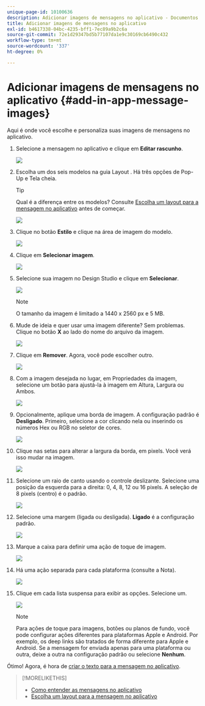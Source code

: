 ```yaml
---
unique-page-id: 10100636
description: Adicionar imagens de mensagens no aplicativo - Documentos do Marketo - Documentação do produto
title: Adicionar imagens de mensagens no aplicativo
exl-id: b4617338-04bc-4235-bff1-7ec89a9b2c6a
source-git-commit: 72e1d29347bd5b77107da1e9c30169cb6490c432
workflow-type: tm+mt
source-wordcount: '337'
ht-degree: 0%

---
```


# Adicionar imagens de mensagens no aplicativo {#add-in-app-message-images}

Aqui é onde você escolhe e personaliza suas imagens de mensagens no aplicativo.

1. Selecione a mensagem no aplicativo e clique em **Editar rascunho**.

   ![](assets/image2016-5-4-10-3a20-3a14.png)

1. Escolha um dos seis modelos na guia Layout . Há três opções de Pop-Up e Tela cheia.

   >[!TIP]
   >
   >Qual é a diferença entre os modelos? Consulte [Escolha um layout para a mensagem no aplicativo](/help/marketo/product-docs/mobile-marketing/in-app-messages/creating-in-app-messages/choose-a-layout-for-your-in-app-message.md) antes de começar.

   ![](assets/image2016-5-4-10-3a21-3a33.png)

1. Clique no botão **Estilo** e clique na área de imagem do modelo.

   ![](assets/image2016-5-3-16-3a53-3a23.png)

1. Clique em **Selecionar imagem**.

   ![](assets/image2016-5-6-8-3a53-3a55.png)

1. Selecione sua imagem no Design Studio e clique em **Selecionar**.

   ![](assets/image2016-5-6-8-3a58-3a40.png)

   >[!NOTE]
   >
   >O tamanho da imagem é limitado a 1440 x 2560 px e 5 MB.

1. Mude de ideia e quer usar uma imagem diferente? Sem problemas. Clique no botão **X** ao lado do nome do arquivo da imagem.

   ![](assets/image2016-5-6-9-3a0-3a16.png)

1. Clique em **Remover**. Agora, você pode escolher outro.

   ![](assets/image2016-5-6-9-3a1-3a3.png)

1. Com a imagem desejada no lugar, em Propriedades da imagem, selecione um botão para ajustá-la à imagem em Altura, Largura ou Ambos.

   ![](assets/image2016-5-6-9-3a4-3a47.png)

1. Opcionalmente, aplique uma borda de imagem. A configuração padrão é **Desligado**. Primeiro, selecione a cor clicando nela ou inserindo os números Hex ou RGB no seletor de cores.

   ![](assets/image2016-5-6-9-3a9-3a0.png)

1. Clique nas setas para alterar a largura da borda, em pixels. Você verá isso mudar na imagem.

   ![](assets/image2016-5-6-9-3a35-3a43.png)

1. Selecione um raio de canto usando o controle deslizante. Selecione uma posição da esquerda para a direita: 0, 4, 8, 12 ou 16 pixels. A seleção de 8 pixels (centro) é o padrão.

   ![](assets/image2016-5-6-9-3a39-3a28.png)

1. Selecione uma margem (ligada ou desligada). **Ligado** é a configuração padrão.

   ![](assets/image2016-5-6-9-3a42-3a15.png)

1. Marque a caixa para definir uma ação de toque de imagem.

   ![](assets/image2016-5-6-9-3a48-3a58.png)

1. Há uma ação separada para cada plataforma (consulte a Nota).

   ![](assets/image2016-5-6-9-3a50-3a15.png)

1. Clique em cada lista suspensa para exibir as opções. Selecione um.

   ![](assets/image2016-5-6-9-3a52-3a41.png)

   >[!NOTE]
   >
   >Para ações de toque para imagens, botões ou planos de fundo, você pode configurar ações diferentes para plataformas Apple e Android. Por exemplo, os deep links são tratados de forma diferente para Apple e Android. Se a mensagem for enviada apenas para uma plataforma ou outra, deixe a outra na configuração padrão ou selecione **Nenhum**.

Ótimo! Agora, é hora de [criar o texto para a mensagem no aplicativo](/help/marketo/product-docs/mobile-marketing/in-app-messages/creating-in-app-messages/create-in-app-message-text.md).

>[!MORELIKETHIS]
>
>* [Como entender as mensagens no aplicativo](/help/marketo/product-docs/mobile-marketing/in-app-messages/understanding-in-app-messages.md)
>* [Escolha um layout para a mensagem no aplicativo](/help/marketo/product-docs/mobile-marketing/in-app-messages/creating-in-app-messages/choose-a-layout-for-your-in-app-message.md)

